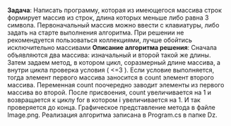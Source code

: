 **Задача**: Написать программу, которая из имеющегося массива строк формирует массив из строк, длина которых меньше либо равна 3 символа. Первоначальный массив можно ввести с клавиатуры, либо задать на старте выполнения алгоритма. При решении не рекомендуется пользоваться коллекциями, лучше обойтись исключительно массивами **Описание алгоритма решения**: Сначала объявляются два массива: изначальный и второй такой же длины. Затем задаем метод, в котором цикл, соразмерный длине массива, а внутри цикла проверка условия ( <=3 ). Если условие выполняется, тогда элемент первого массива заносится в count элемент второго массива. Переменная count поочередно заводит элементы из первого массива во второй. После присвоения, count увеличивается на 1 и возвращается к циклу for в котором i увеличивается на 1. И так проверяется до конца. Графическое представление метода в файле Image.png. Реализация алгоритма записана в Program.cs в папке Dz.